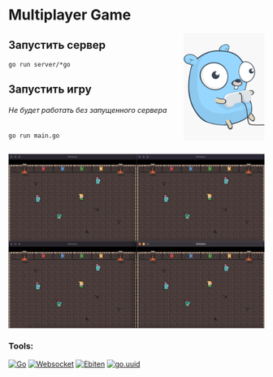 # Multiplayer Game

<img align="right" width="159px" src="https://github.com/aasaringyulyan/multiGame/blob/main/assets/gopher-game.jpg">

## Запустить сервер

```
go run server/*go
```

## Запустить игру

###### Не будет работать без запущенного сервера

```
go run main.go
```

##

![Скриншот](https://github.com/aasaringyulyan/multiGame/blob/main/assets/screenshot.png 'Скриншотес')

### Tools:
[![Go](https://img.shields.io/badge/-Go-090909?style=for-the-badge&logo=Go&logoColor=47C5FB)](https://go.dev/doc/)
[![Websocket](https://img.shields.io/badge/-Websocket-090909?style=for-the-badge&logo=Websocket&logoColor=47C5FB)](https://github.com/gorilla/websocket)
[![Ebiten](https://img.shields.io/badge/-Ebiten-090909?style=for-the-badge&logo=Ebiten&logoColor=47C5FB)](https://github.com/hajimehoshi/ebiten)
[![go.uuid](https://img.shields.io/badge/-go.uuid-090909?style=for-the-badge&logo=go.uuid&logoColor=47C5FB)](https://github.com/satori/go.uuid)
